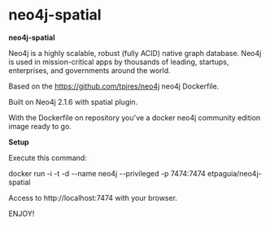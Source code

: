 neo4j-spatial
=============

**neo4j-spatial** 

Neo4j is a highly scalable, robust (fully ACID) native graph database. Neo4j is used in mission-critical apps by thousands of leading, startups, enterprises, and governments around the world.

Based on the https://github.com/tpires/neo4j neo4j Dockerfile. 

Built on Neo4j 2.1.6 with spatial plugin. 

With the Dockerfile on repository you've a docker neo4j community edition image ready to go.

**Setup**

Execute this command:

docker run -i -t -d --name neo4j --privileged -p 7474:7474 etpaguia/neo4j-spatial

Access to http://localhost:7474 with your browser.

ENJOY!
